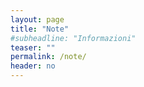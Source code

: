 ```yaml
---
layout: page
title: "Note"
#subheadline: "Informazioni"
teaser: ""
permalink: /note/
header: no
---
```


